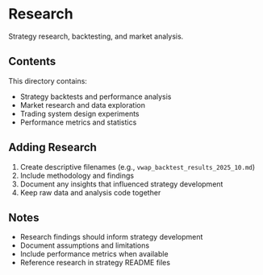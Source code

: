 # Research

Strategy research, backtesting, and market analysis.

## Contents

This directory contains:
- Strategy backtests and performance analysis
- Market research and data exploration
- Trading system design experiments
- Performance metrics and statistics

## Adding Research

1. Create descriptive filenames (e.g., `vwap_backtest_results_2025_10.md`)
2. Include methodology and findings
3. Document any insights that influenced strategy development
4. Keep raw data and analysis code together

## Notes

- Research findings should inform strategy development
- Document assumptions and limitations
- Include performance metrics when available
- Reference research in strategy README files
